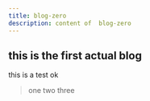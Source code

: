 ```yaml
---
title: blog-zero
description: content of  blog-zero
---
```


## this is the first actual blog

this is a test ok

> one
> two
> three
